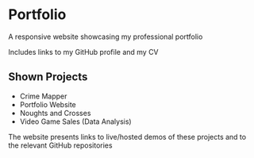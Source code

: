 # Portfolio
A responsive website showcasing my professional portfolio

Includes links to my GitHub profile and my CV

## Shown Projects
* Crime Mapper
* Portfolio Website
* Noughts and Crosses
* Video Game Sales (Data Analysis)

The website presents links to live/hosted demos of these projects and to the relevant GitHub repositories
